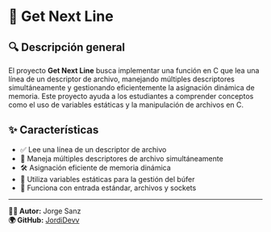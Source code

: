 # 📄 Get Next Line

## 🔍 Descripción general

El proyecto **Get Next Line** busca implementar una función en C que lea una línea de un descriptor de archivo, manejando múltiples descriptores simultáneamente y gestionando eficientemente la asignación dinámica de memoria. Este proyecto ayuda a los estudiantes a comprender conceptos como el uso de variables estáticas y la manipulación de archivos en C.

## ✨ Características

- ✅ Lee una línea de un descriptor de archivo
- 🔄 Maneja múltiples descriptores de archivo simultáneamente
- 🛠️ Asignación eficiente de memoria dinámica
- 🔢 Utiliza variables estáticas para la gestión del búfer
- 📂 Funciona con entrada estándar, archivos y sockets

---

**👨‍💻 Autor:** Jorge Sanz  
**🌍 GitHub:** [JordiDevv](https://github.com/JordiDevv)
